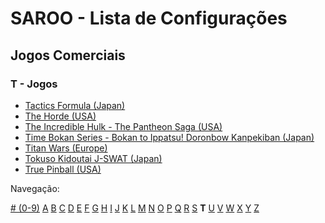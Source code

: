 # SAROO - Lista de Configurações

## Jogos Comerciais

### T - Jogos

- [Tactics Formula (Japan)](../../../Regions/Retails/Japan/T-34101G/README.md)
- [The Horde (USA)](../../../Regions/Retails/USA/T-15909H50/README.md)
- [The Incredible Hulk - The Pantheon Saga (USA)](../../../Regions/Retails/USA/T-7905H/README.md)
- [Time Bokan Series - Bokan to Ippatsu! Doronbow Kanpekiban (Japan)](../../../Regions/Retails/Japan/T-20607G/README.md)
- [Titan Wars (Europe)](../../../Regions/Retails/Europe/T-15911H50/README.md)
- [Tokuso Kidoutai J-SWAT (Japan)](../../../Regions/Retails/Japan/T-20602G/README.md)
- [True Pinball (USA)](../../../Regions/Retails/USA/T-16406H/README.md)

Navegação:

[# (0-9)](./09.md) [A](./A.md) [B](./B.md) [C](./C.md) [D](./D.md) [E](./E.md) [F](./F.md) [G](./G.md) [H](./H.md) [I](./I.md) [J](./J.md) [K](./K.md) [L](./L.md) [M](./M.md) [N](./N.md) [O](./O.md) [P](./P.md) [Q](./Q.md) [R](./R.md) [S](./S.md) **T** [U](./U.md) [V](./V.md) [W](./W.md) [X](./X.md) [Y](./Y.md) [Z](./Z.md)
